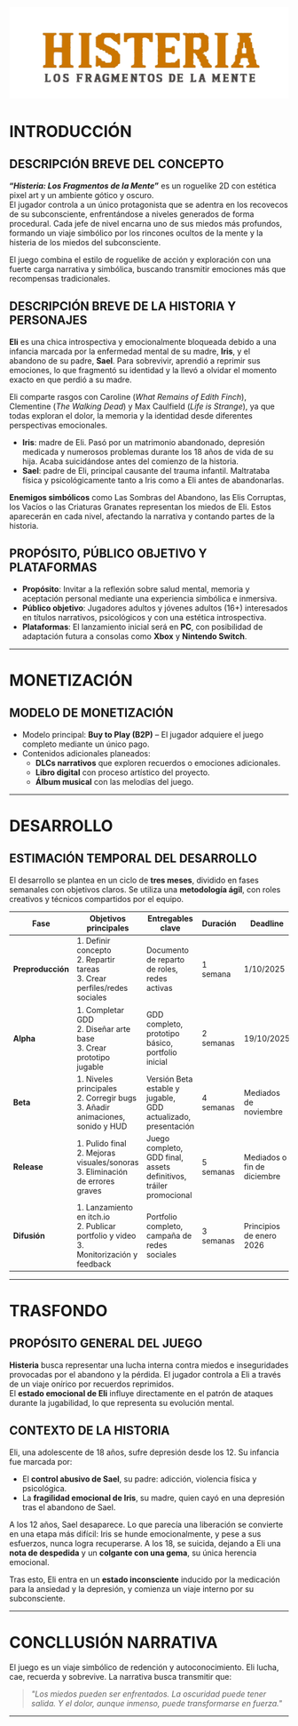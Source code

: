 ![Logo del proyecto](images/titulo2.png)


# INTRODUCCIÓN

## DESCRIPCIÓN BREVE DEL CONCEPTO

**“_Histeria: Los Fragmentos de la Mente_”** es un roguelike 2D con estética pixel art y un ambiente gótico y oscuro.  
El jugador controla a un único protagonista que se adentra en los recovecos de su subconsciente, enfrentándose a niveles generados de forma procedural. Cada jefe de nivel encarna uno de sus miedos más profundos, formando un viaje simbólico por los rincones ocultos de la mente y la histeria de los miedos del subconsciente.

El juego combina el estilo de roguelike de acción y exploración con una fuerte carga narrativa y simbólica, buscando transmitir emociones más que recompensas tradicionales.

## DESCRIPCIÓN BREVE DE LA HISTORIA Y PERSONAJES

**Eli** es una chica introspectiva y emocionalmente bloqueada debido a una infancia marcada por la enfermedad mental de su madre, **Iris**, y el abandono de su padre, **Sael**. Para sobrevivir, aprendió a reprimir sus emociones, lo que fragmentó su identidad y la llevó a olvidar el momento exacto en que perdió a su madre.

Eli comparte rasgos con Caroline (*What Remains of Edith Finch*), Clementine (*The Walking Dead*) y Max Caulfield (*Life is Strange*), ya que todas exploran el dolor, la memoria y la identidad desde diferentes perspectivas emocionales.

- **Iris**: madre de Eli. Pasó por un matrimonio abandonado, depresión medicada y numerosos problemas durante los 18 años de vida de su hija. Acaba suicidándose antes del comienzo de la historia.
- **Sael**: padre de Eli, principal causante del trauma infantil. Maltrataba física y psicológicamente tanto a Iris como a Eli antes de abandonarlas.

**Enemigos simbólicos** como Las Sombras del Abandono, las Elis Corruptas, los Vacíos o las Criaturas Granates representan los miedos de Eli. Estos aparecerán en cada nivel, afectando la narrativa y contando partes de la historia.

## PROPÓSITO, PÚBLICO OBJETIVO Y PLATAFORMAS

- **Propósito**: Invitar a la reflexión sobre salud mental, memoria y aceptación personal mediante una experiencia simbólica e inmersiva.
- **Público objetivo**: Jugadores adultos y jóvenes adultos (16+) interesados en títulos narrativos, psicológicos y con una estética introspectiva.
- **Plataformas**: El lanzamiento inicial será en **PC**, con posibilidad de adaptación futura a consolas como **Xbox** y **Nintendo Switch**.

---

# MONETIZACIÓN

## MODELO DE MONETIZACIÓN

- Modelo principal: **Buy to Play (B2P)** – El jugador adquiere el juego completo mediante un único pago.
- Contenidos adicionales planeados:
  - **DLCs narrativos** que exploren recuerdos o emociones adicionales.
  - **Libro digital** con proceso artístico del proyecto.
  - **Álbum musical** con las melodías del juego.

---

# DESARROLLO

## ESTIMACIÓN TEMPORAL DEL DESARROLLO

El desarrollo se plantea en un ciclo de **tres meses**, dividido en fases semanales con objetivos claros. Se utiliza una **metodología ágil**, con roles creativos y técnicos compartidos por el equipo.

| Fase                | Objetivos principales                                                                                         | Entregables clave                                                                                  | Duración       | Deadline                |
|---------------------|--------------------------------------------------------------------------------------------------------------|-----------------------------------------------------------------------------------------------------|----------------|--------------------------|
| **Preproducción**   | 1. Definir concepto<br>2. Repartir tareas<br>3. Crear perfiles/redes sociales                                 | Documento de reparto de roles, redes activas                                                        | 1 semana       | 1/10/2025                |
| **Alpha**           | 1. Completar GDD<br>2. Diseñar arte base<br>3. Crear prototipo jugable                                         | GDD completo, prototipo básico, portfolio inicial                                                   | 2 semanas      | 19/10/2025               |
| **Beta**            | 1. Niveles principales<br>2. Corregir bugs<br>3. Añadir animaciones, sonido y HUD                             | Versión Beta estable y jugable, GDD actualizado, presentación                                       | 4 semanas      | Mediados de noviembre    |
| **Release**         | 1. Pulido final<br>2. Mejoras visuales/sonoras<br>3. Eliminación de errores graves                             | Juego completo, GDD final, assets definitivos, tráiler promocional                                 | 5 semanas      | Mediados o fin de diciembre |
| **Difusión**        | 1. Lanzamiento en itch.io<br>2. Publicar portfolio y video<br>3. Monitorización y feedback                     | Portfolio completo, campaña de redes sociales                                                       | 3 semanas      | Principios de enero 2026 |

---

# TRASFONDO

## PROPÓSITO GENERAL DEL JUEGO

**Histeria** busca representar una lucha interna contra miedos e inseguridades provocadas por el abandono y la pérdida. El jugador controla a Eli a través de un viaje onírico por recuerdos reprimidos.  
El **estado emocional de Eli** influye directamente en el patrón de ataques durante la jugabilidad, lo que representa su evolución mental.

## CONTEXTO DE LA HISTORIA

Eli, una adolescente de 18 años, sufre depresión desde los 12. Su infancia fue marcada por:

- El **control abusivo de Sael**, su padre: adicción, violencia física y psicológica.
- La **fragilidad emocional de Iris**, su madre, quien cayó en una depresión tras el abandono de Sael.

A los 12 años, Sael desaparece. Lo que parecía una liberación se convierte en una etapa más difícil: Iris se hunde emocionalmente, y pese a sus esfuerzos, nunca logra recuperarse. A los 18, se suicida, dejando a Eli una **nota de despedida** y un **colgante con una gema**, su única herencia emocional.

Tras esto, Eli entra en un **estado inconsciente** inducido por la medicación para la ansiedad y la depresión, y comienza un viaje interno por su subconsciente.

---

# CONCLLUSIÓN NARRATIVA

El juego es un viaje simbólico de redención y autoconocimiento. Eli lucha, cae, recuerda y sobrevive. La narrativa busca transmitir que:

> *"Los miedos pueden ser enfrentados. La oscuridad puede tener salida. Y el dolor, aunque inmenso, puede transformarse en fuerza."*

---

